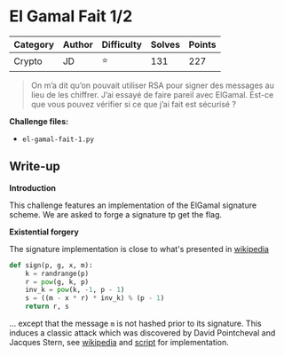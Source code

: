 # El Gamal Fait 1/2

| Category | Author | Difficulty | Solves | Points |
| -------- | ------ | ---------- | ------ | ------ |
| Crypto   | JD     | ⭐️          | 131    | 227    |

> On m’a dit qu’on pouvait utiliser RSA pour signer des messages au lieu de les chiffrer. J’ai essayé de faire pareil avec ElGamal. Est-ce que vous pouvez vérifier si ce que j’ai fait est sécurisé ?

**Challenge files:**

- `el-gamal-fait-1.py`

## Write-up

**Introduction**

This challenge features an implementation of the ElGamal signature scheme. We are asked to forge a signature tp get the flag.

**Existential forgery**

The signature implementation is close to what's presented in [wikipedia](https://en.wikipedia.org/wiki/ElGamal_signature_scheme#Signing)

```python
def sign(p, g, x, m):
    k = randrange(p)
    r = pow(g, k, p)
    inv_k = pow(k, -1, p - 1)
    s = ((m - x * r) * inv_k) % (p - 1)
    return r, s
```

… except that the message `m` is not hashed prior to its signature. This induces a classic attack which was discovered by David Pointcheval and Jacques Stern, see [wikipedia](https://en.wikipedia.org/wiki/ElGamal_signature_scheme#Existential_forgery) and [script](wu.sage) for implementation.